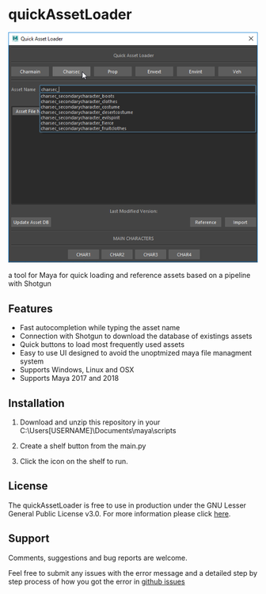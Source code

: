 
# quickAssetLoader

<img src="./resource/quickAssetLoader.png" />

a tool for Maya for quick loading and reference assets based on a pipeline with Shotgun


## Features 

* Fast autocompletion while typing the asset name
* Connection with Shotgun to download the database of existings assets
* Quick buttons to load most frequently used assets
* Easy to use UI designed to avoid the unoptmized maya file managment system
* Supports Windows, Linux and OSX
* Supports Maya 2017 and 2018

## Installation

1. Download and unzip this repository in your C:\Users\[USERNAME]\Documents\maya\scripts

2. Create a shelf button from the main.py

3. Click the icon on the shelf to run.


## License

The quickAssetLoader is free to use in production under the GNU Lesser General Public License v3.0.
For more information please click [here](LICENSE.md).


## Support

Comments, suggestions and bug reports are welcome.

Feel free to submit any issues with the error message and a detailed step by step process of how you got the error in [github issues](https://github.com/Maximvm89/quickAssetLoader/issues)
